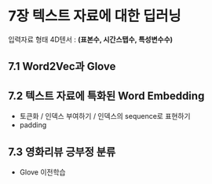 # 7장 텍스트 자료에 대한 딥러닝
입력자료 형태 4D텐서 : **(표본수, 시간스탭수, 특성변수수)**


## 7.1 Word2Vec과 Glove

## 7.2 텍스트 자료에 특화된 Word Embedding
- 토큰화 / 인덱스 부여하기 / 인덱스의 sequence로 표현하기
- padding

## 7.3 영화리뷰 긍부정 분류
- Glove 이전학습

